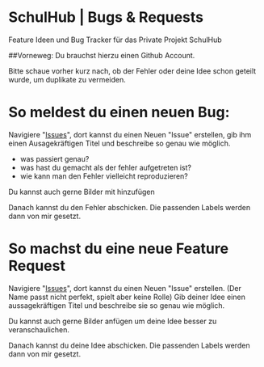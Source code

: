 # SchulHub | Bugs & Requests
Feature Ideen und Bug Tracker für das Private Projekt SchulHub


##Vorneweg:
Du brauchst hierzu einen Github Account.

Bitte schaue vorher kurz nach, ob der Fehler oder deine Idee schon geteilt wurde,
um duplikate zu vermeiden.

# So meldest du einen neuen Bug:

Navigiere "[Issues](github.com/TheFoxCraft/schulhub_issues/issues)",
dort kannst du einen Neuen "Issue" erstellen,
gib ihm einen Ausagekräftigen Titel und 
beschreibe so genau wie möglich. 

- was passiert genau?
- was hast du gemacht als der fehler aufgetreten ist?
- wie kann man den Fehler vielleicht reproduzieren?

Du kannst auch gerne Bilder mit hinzufügen

Danach kannst du den Fehler abschicken.
Die passenden Labels werden dann von mir gesetzt.



# So machst du eine neue Feature Request

Navigiere "[Issues](github.com/TheFoxCraft/schulhub_issues/issues)",
dort kannst du einen Neuen "Issue" erstellen.
(Der Name passt nicht perfekt, spielt aber keine Rolle)
Gib deiner Idee einen aussagekräftigen Titel und beschreibe
sie so genau wie möglich.

Du kannst auch gerne Bilder anfügen um deine Idee besser zu veranschaulichen.

Danach kannst du deine Idee abschicken.
Die passenden Labels werden dann von mir gesetzt.

